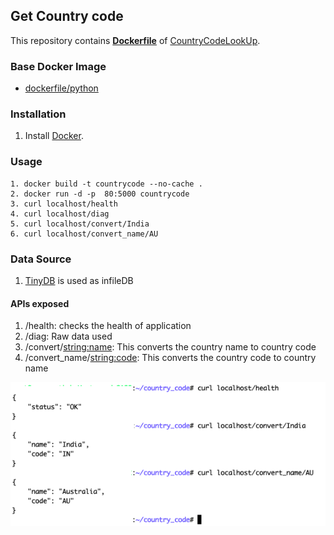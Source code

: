 ## Get Country code 

This repository contains **[Dockerfile](https://github.com/NehaKundra92/country_code/blob/master/Dockerfile)** of [CountryCodeLookUp](https://github.com/NehaKundra92/country_code/blob/master/code/lookup.py).


### Base Docker Image

* [dockerfile/python](https://github.com/docker-library/python/blob/9ff5f04241c7bcb224303ff8cea9434e9976f8af/3.8/alpine3.12/Dockerfile)


### Installation

1. Install [Docker](https://www.docker.com/).

   


### Usage

    1. docker build -t countrycode --no-cache .
    2. docker run -d -p  80:5000 countrycode
    3. curl localhost/health
    4. curl localhost/diag
    5. curl localhost/convert/India
    6. curl localhost/convert_name/AU
    
    

### Data Source

   1. [TinyDB](https://tinydb.readthedocs.io/en/latest/) is used as infileDB


#### APIs exposed

   1. /health: checks the health of application
   2. /diag:  Raw data used
   3. /convert/<string:name>: This converts the country name to country code
   4. /convert_name/<string:code>: This converts the country code to country name






![Example](https://github.com/NehaKundra92/country_code/blob/master/curl.png?raw=true "Example")
